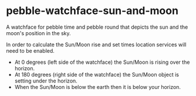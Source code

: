 # pebble-watchface-sun-and-moon
A watchface for pebble time and pebble round that depicts the sun and the moon's position in the sky.

In order to calculate the Sun/Moon rise and set times location services will need to be enabled.

- At 0 degrees (left side of the watchface) the Sun/Moon is rising over the horizon.
- At 180 degrees (right side of the watchface) the Sun/Moon object is setting under the horizon.
- When the Sun/Moon is below the earth then it is below your horizon.
